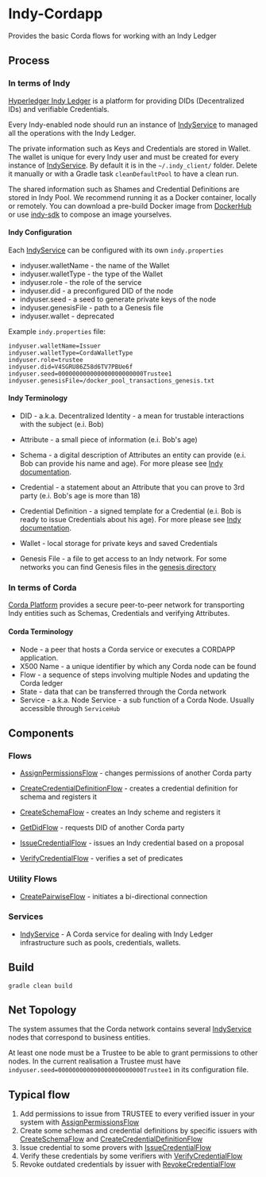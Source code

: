 # Indy-Cordapp

Provides the basic Corda flows for working with an Indy Ledger

## Process

### In terms of Indy

[Hyperledger Indy Ledger](https://www.hyperledger.org/projects/hyperledger-indy) is a platform for providing DIDs (Decentralized IDs) and verifiable Credentials.

Every Indy-enabled node should run an instance of [IndyService](#Services) to managed all the operations with the Indy Ledger.

The private information such as Keys and Credentials are stored in Wallet. 
The wallet is unique for every Indy user and must be created for every instance of [IndyService](#Services).
By default it is in the `~/.indy_client/` folder. 
Delete it manually or with a Gradle task `cleanDefaultPool` to have a clean run.

The shared information such as Shames and Credential Definitions are stored in Indy Pool. 
We recommend running it as a Docker container, locally or remotely.
You can download a pre-build Docker image from [DockerHub](https://hub.docker.com/r/teamblockchain/indy-pool/) or use [indy-sdk](https://github.com/hyperledger/indy-sdk) to compose an image yourselves.

#### Indy Configuration
Each [IndyService](#Services) can be configured with its own `indy.properties`

- indyuser.walletName - the name of the Wallet
- indyuser.walletType - the type of the Wallet
- indyuser.role - the role of the service
- indyuser.did - a preconfigured DID of the node
- indyuser.seed - a seed to generate private keys of the node
- indyuser.genesisFile - path to a Genesis file
- indyuser.wallet - deprecated

Example `indy.properties` file:

    indyuser.walletName=Issuer
    indyuser.walletType=CordaWalletType
    indyuser.role=trustee
    indyuser.did=V4SGRU86Z58d6TV7PBUe6f
    indyuser.seed=000000000000000000000000Trustee1
    indyuser.genesisFile=/docker_pool_transactions_genesis.txt

#### Indy Terminology

- DID - a.k.a. Decentralized Identity - a mean for trustable interactions with the subject (e.i. Bob)
- Attribute - a small piece of information (e.i. Bob's age)

- Schema - a digital description of Attributes an entity can provide (e.i. Bob can provide his name and age).
For more please see [Indy documentation](https://github.com/hyperledger/indy-sdk/blob/master/doc/how-tos/save-schema-and-cred-def/java/README.md#step-3).

- Credential - a statement about an Attribute that you can prove to 3rd party (e.i. Bob's age is more than 18)

- Credential Definition - a signed template for a Credential (e.i. Bob is ready to issue Credentials about his age). 
For more please see [Indy documentation](https://github.com/hyperledger/indy-sdk/blob/master/doc/how-tos/save-schema-and-cred-def/java/README.md#step-4).

- Wallet - local storage for private keys and saved Credentials

- Genesis File - a file to get access to an Indy network. 
For some networks you can find Genesis files in the [genesis directory](../genesis/README.md)


### In terms of Corda

[Corda Platform](https://www.corda.net/index.html) provides a secure peer-to-peer network for transporting Indy entities such as Schemas, Credentials and verifying Attributes.

#### Corda Terminology

- Node - a peer that hosts a Corda service or executes a CORDAPP application.
- X500 Name - a unique identifier by which any Corda node can be found
- Flow - a sequence of steps involving multiple Nodes and updating the Corda ledger
- State - data that can be transferred through the Corda network
- Service - a.k.a. Node Service - a sub function of a Corda Node. Usually accessible through `ServiceHub`

## Components

### Flows

- [AssignPermissionsFlow](src/main/kotlin/com.luxoft.blockchainlab.corda.hyperledger.indy/flow/AssignPermissionsFlow.kt) - changes permissions of another Corda party

- [CreateCredentialDefinitionFlow](src/main/kotlin/com.luxoft.blockchainlab.corda.hyperledger.indy/flow/CreateCredentialDefinitionFlow.kt) - creates a credential definition for schema and registers it

- [CreateSchemaFlow](src/main/kotlin/com.luxoft.blockchainlab.corda.hyperledger.indy/flow/CreateSchemaFlow.kt) - creates an Indy scheme and registers it

- [GetDidFlow](src/main/kotlin/com.luxoft.blockchainlab.corda.hyperledger.indy/flow/GetDidFlow.kt) -  requests DID of another Corda party

- [IssueCredentialFlow](src/main/kotlin/com.luxoft.blockchainlab.corda.hyperledger.indy/flow/IssueCredentialFlow.kt) - issues an Indy credential based on a proposal

- [VerifyCredentialFlow](src/main/kotlin/com.luxoft.blockchainlab.corda.hyperledger.indy/flow/VerifyCredentialFlow.kt) - verifies a set of predicates

### Utility Flows

- [CreatePairwiseFlow](src/main/kotlin/com.luxoft.blockchainlab.corda.hyperledger.indy/flow/CreatePairwiseFlow.kt) - initiates a bi-directional connection

### Services

- [IndyService](src/main/kotlin/com.luxoft.blockchainlab.corda.hyperledger.indy/service/IndyService.kt) - 
A Corda service for dealing with Indy Ledger infrastructure such as pools, credentials, wallets.

## Build

    gradle clean build
    
## Net Topology

The system assumes that the Corda network contains several [IndyService](#services) nodes that correspond to business entities. 

At least one node must be a Trustee to be able to grant permissions to other nodes. In the current realisation a Trustee must have `indyuser.seed=000000000000000000000000Trustee1` in its configuration file. 

## Typical flow

1. Add permissions to issue from TRUSTEE to every verified issuer in your system with [AssignPermissionsFlow](src/main/kotlin/com.luxoft.blockchainlab.corda.hyperledger.indy/flow/AssignPermissionsFlow.kt)
2. Create some schemas and credential definitions by specific issuers with [CreateSchemaFlow](src/main/kotlin/com.luxoft.blockchainlab.corda.hyperledger.indy/flow/CreateSchemaFlow.kt) and [CreateCredentialDefinitionFlow](src/main/kotlin/com.luxoft.blockchainlab.corda.hyperledger.indy/flow/CreateCredentialDefinitionFlow.kt)
3. Issue credential to some provers with [IssueCredentialFlow](src/main/kotlin/com.luxoft.blockchainlab.corda.hyperledger.indy/flow/IssueCredentialFlow.kt)
4. Verify these credentials by some verifiers with [VerifyCredentialFlow](src/main/kotlin/com.luxoft.blockchainlab.corda.hyperledger.indy/flow/VerifyCredentialFlow.kt)
5. Revoke outdated credentials by issuer with [RevokeCredentialFlow](src/main/kotlin/com.luxoft.blockchainlab.corda.hyperledger.indy/flow/RevokeCredentialFlow.kt)